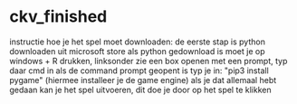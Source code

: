 # ckv_finished
instructie hoe je het spel moet downloaden:
de eerste stap is python downloaden uit microsoft store 
als python gedownload is moet je op windows + R drukken, linksonder zie een box openen met een prompt, typ daar cmd in
als de command prompt geopent is  typ je in: "pip3 install pygame" (hiermee installeer je de game engine)
als je dat allemaal hebt gedaan kan je het spel uitvoeren, dit doe je door op het spel te klikken
